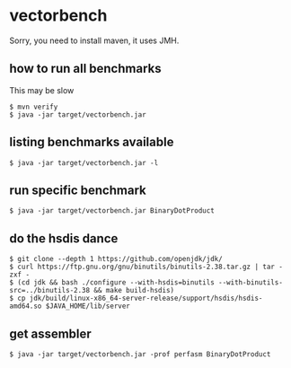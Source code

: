 # vectorbench

Sorry, you need to install maven, it uses JMH.

## how to run all benchmarks

This may be slow

```console
$ mvn verify
$ java -jar target/vectorbench.jar
```

## listing benchmarks available

```console
$ java -jar target/vectorbench.jar -l
```

## run specific benchmark

```console
$ java -jar target/vectorbench.jar BinaryDotProduct
```

## do the hsdis dance

```console
$ git clone --depth 1 https://github.com/openjdk/jdk/
$ curl https://ftp.gnu.org/gnu/binutils/binutils-2.38.tar.gz | tar -zxf -
$ (cd jdk && bash ./configure --with-hsdis=binutils --with-binutils-src=../binutils-2.38 && make build-hsdis)
$ cp jdk/build/linux-x86_64-server-release/support/hsdis/hsdis-amd64.so $JAVA_HOME/lib/server
```

## get assembler

```console
$ java -jar target/vectorbench.jar -prof perfasm BinaryDotProduct
```
